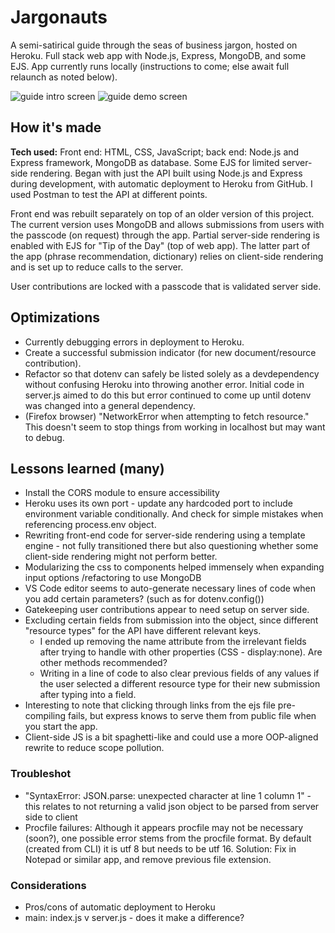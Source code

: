 # Jargonauts 
A semi-satirical guide through the seas of business jargon, hosted on Heroku. Full stack web app with Node.js, Express, MongoDB, and some EJS.
App currently runs locally (instructions to come; else await full relaunch as noted below).

![guide intro screen](https://i.postimg.cc/d0Yk0mS4/jargon-anim.gif)
![guide demo screen](https://i.postimg.cc/wBmVCVR2/jargon-desktop-2.jpg)

## How it's made

**Tech used:** Front end: HTML, CSS, JavaScript; back end: Node.js and Express framework, MongoDB as database. Some EJS for limited server-side rendering.
Began with just the API built using Node.js and Express during development, with automatic deployment to Heroku from GitHub. I used Postman to test the API at different points. 

Front end was rebuilt separately on top of an older version of this project.
The current version uses MongoDB and allows submissions from users with the passcode (on request) through the app.
Partial server-side rendering is enabled with EJS for "Tip of the Day" (top of web app).
The latter part of the app (phrase recommendation, dictionary) relies on client-side rendering and is set up to reduce calls to the server. 

User contributions are locked with a passcode that is validated server side.

## Optimizations
- Currently debugging errors in deployment to Heroku.
- Create a successful submission indicator (for new document/resource contribution).
- Refactor so that dotenv can safely be listed solely as a devdependency without confusing Heroku into throwing another error. Initial code in server.js aimed to do this but error continued to come up until dotenv was changed into a general dependency.
- (Firefox browser)  "NetworkError when attempting to fetch resource." This doesn't seem to stop things from working in localhost but may want to debug.

## Lessons learned (many)
- Install the CORS module to ensure accessibility
- Heroku uses its own port - update any hardcoded port to include environment variable conditionally. And check for simple mistakes when referencing process.env object.
- Rewriting front-end code for server-side rendering using a template engine - not fully transitioned there but also questioning whether some client-side rendering might not perform better.
- Modularizing the css to components helped immensely when expanding input options /refactoring to use MongoDB
- VS Code editor seems to auto-generate necessary lines of code when you add certain parameters? (such as for dotenv.config())
- Gatekeeping user contributions appear to need setup on server side.
- Excluding certain fields from submission into the object, since different "resource types" for the API have different relevant keys. 
  - I ended up removing the name attribute from the irrelevant fields after trying to handle with other properties (CSS - display:none). Are other methods recommended?
  - Writing in a line of code to also clear previous fields of any values if the user selected a different resource type for their new submission after typing into a field.
- Interesting to note that clicking through links from the ejs file pre-compiling fails, but express knows to serve them from public file when you start the app.
- Client-side JS is a bit spaghetti-like and could use a more OOP-aligned rewrite to reduce scope pollution.

### Troubleshot
- "SyntaxError: JSON.parse: unexpected character at line 1 column 1" - this relates to not returning a valid json object to be parsed from server side to client
- Procfile failures: Although it appears procfile may not be necessary (soon?), one possible error stems from the procfile format. By default (created from CLI) it is utf 8 but needs to be utf 16. Solution: Fix in Notepad or similar app, and remove previous file extension.

### Considerations
  - Pros/cons of automatic deployment to Heroku
  - main: index.js v server.js - does it make a difference?
